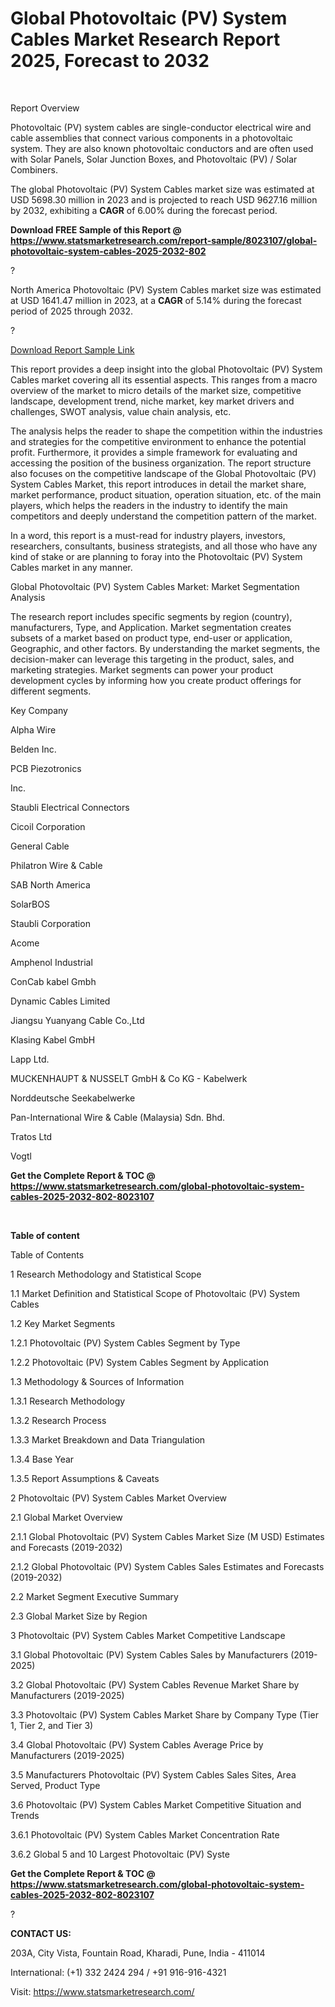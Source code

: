 <h1>Global Photovoltaic (PV) System Cables Market Research Report 2025, Forecast to 2032</h1><br/><p>Report Overview</p>
 
 
 
 <p>Photovoltaic (PV) system cables are single-conductor electrical wire and cable assemblies that connect various components in a photovoltaic system. They are also known photovoltaic conductors and are often used with Solar Panels, Solar Junction Boxes, and Photovoltaic (PV) / Solar Combiners.</p>
 
 
 
 <p>The global Photovoltaic (PV) System Cables market size was estimated at USD 5698.30 million in 2023 and is projected to reach USD 9627.16 million by 2032, exhibiting a <strong>CAGR</strong> of 6.00% during the forecast period.</p>
 
 
 
 <div><b>Download FREE Sample of this Report @ <a href="https://www.statsmarketresearch.com/download-free-sample/8023107/global-photovoltaic-system-cables-2025-2032-802">https://www.statsmarketresearch.com/report-sample/8023107/global-photovoltaic-system-cables-2025-2032-802</a></b></div>
 
 
 
 <p>? </p>
 
 
 
 <p>North America Photovoltaic (PV) System Cables market size was estimated at USD 1641.47 million in 2023, at a <strong>CAGR</strong> of 5.14% during the forecast period of 2025 through 2032.</p>
 
 
 
 <p>? </p>
 
 
 
 <p><a href="https://www.statsmarketresearch.com/download-free-sample/8023107/global-photovoltaic-system-cables-2025-2032-802">Download Report Sample Link</a></p>
 
 
 
 <p>This report provides a deep insight into the global Photovoltaic (PV) System Cables market covering all its essential aspects. This ranges from a macro overview of the market to micro details of the market size, competitive landscape, development trend, niche market, key market drivers and challenges, SWOT analysis, value chain analysis, etc.</p>
 
 
 
 <p>The analysis helps the reader to shape the competition within the industries and strategies for the competitive environment to enhance the potential profit. Furthermore, it provides a simple framework for evaluating and accessing the position of the business organization. The report structure also focuses on the competitive landscape of the Global Photovoltaic (PV) System Cables Market, this report introduces in detail the market share, market performance, product situation, operation situation, etc. of the main players, which helps the readers in the industry to identify the main competitors and deeply understand the competition pattern of the market.</p>
 
 
 
 <p>In a word, this report is a must-read for industry players, investors, researchers, consultants, business strategists, and all those who have any kind of stake or are planning to foray into the Photovoltaic (PV) System Cables market in any manner.</p>
 
 
 
 <p>Global Photovoltaic (PV) System Cables Market: Market Segmentation Analysis</p>
 
 
 
 <p>The research report includes specific segments by region (country), manufacturers, Type, and Application. Market segmentation creates subsets of a market based on product type, end-user or application, Geographic, and other factors. By understanding the market segments, the decision-maker can leverage this targeting in the product, sales, and marketing strategies. Market segments can power your product development cycles by informing how you create product offerings for different segments.</p>
 
 
 
 <p>Key Company</p>
 
 
 
 <p>Alpha Wire</p>
 
 
 
 <p>Belden Inc.</p>
 
 
 
 <p>PCB Piezotronics</p>
 
 
 
 <p>Inc.</p>
 
 
 
 <p>Staubli Electrical Connectors</p>
 
 
 
 <p>Cicoil Corporation</p>
 
 
 
 <p>General Cable</p>
 
 
 
 <p>Philatron Wire & Cable</p>
 
 
 
 <p>SAB North America</p>
 
 
 
 <p>SolarBOS</p>
 
 
 
 <p>Staubli Corporation</p>
 
 
 
 <p>Acome</p>
 
 
 
 <p>Amphenol Industrial</p>
 
 
 
 <p>ConCab kabel Gmbh</p>
 
 
 
 <p>Dynamic Cables Limited</p>
 
 
 
 <p>Jiangsu Yuanyang Cable Co.,Ltd</p>
 
 
 
 <p>Klasing Kabel GmbH</p>
 
 
 
 <p>Lapp Ltd.</p>
 
 
 
 <p>MUCKENHAUPT & NUSSELT GmbH & Co KG - Kabelwerk</p>
 
 
 
 <p>Norddeutsche Seekabelwerke</p>
 
 
 
 <p>Pan-International Wire & Cable (Malaysia) Sdn. Bhd.</p>
 
 
 
 <p>Tratos Ltd</p>
 
 
 
 <p>Vogtl</p>
 
 
 
 <div><b>Get the Complete Report & TOC @ <a href="https://www.statsmarketresearch.com/global-photovoltaic-system-cables-2025-2032-802-8023107">https://www.statsmarketresearch.com/global-photovoltaic-system-cables-2025-2032-802-8023107</a></b></div>
 
 
 
 <p><br />
 
 <b>Table of content</b></p>
 
 
 
 <p>Table of Contents<br />
 
 1 Research Methodology and Statistical Scope<br />
 
 1.1 Market Definition and Statistical Scope of Photovoltaic (PV) System Cables<br />
 
 1.2 Key Market Segments<br />
 
 1.2.1 Photovoltaic (PV) System Cables Segment by Type<br />
 
 1.2.2 Photovoltaic (PV) System Cables Segment by Application<br />
 
 1.3 Methodology & Sources of Information<br />
 
 1.3.1 Research Methodology<br />
 
 1.3.2 Research Process<br />
 
 1.3.3 Market Breakdown and Data Triangulation<br />
 
 1.3.4 Base Year<br />
 
 1.3.5 Report Assumptions & Caveats<br />
 
 2 Photovoltaic (PV) System Cables Market Overview<br />
 
 2.1 Global Market Overview<br />
 
 2.1.1 Global Photovoltaic (PV) System Cables Market Size (M USD) Estimates and Forecasts (2019-2032)<br />
 
 2.1.2 Global Photovoltaic (PV) System Cables Sales Estimates and Forecasts (2019-2032)<br />
 
 2.2 Market Segment Executive Summary<br />
 
 2.3 Global Market Size by Region<br />
 
 3 Photovoltaic (PV) System Cables Market Competitive Landscape<br />
 
 3.1 Global Photovoltaic (PV) System Cables Sales by Manufacturers (2019-2025)<br />
 
 3.2 Global Photovoltaic (PV) System Cables Revenue Market Share by Manufacturers (2019-2025)<br />
 
 3.3 Photovoltaic (PV) System Cables Market Share by Company Type (Tier 1, Tier 2, and Tier 3)<br />
 
 3.4 Global Photovoltaic (PV) System Cables Average Price by Manufacturers (2019-2025)<br />
 
 3.5 Manufacturers Photovoltaic (PV) System Cables Sales Sites, Area Served, Product Type<br />
 
 3.6 Photovoltaic (PV) System Cables Market Competitive Situation and Trends<br />
 
 3.6.1 Photovoltaic (PV) System Cables Market Concentration Rate<br />
 
 3.6.2 Global 5 and 10 Largest Photovoltaic (PV) Syste</p>
 
 
 
 <div><b>Get the Complete Report & TOC @ <a href="https://www.statsmarketresearch.com/global-photovoltaic-system-cables-2025-2032-802-8023107">https://www.statsmarketresearch.com/global-photovoltaic-system-cables-2025-2032-802-8023107</a></b></div>
 
 
 
 <p>? </p>
 
 
 
 <p><b>CONTACT US:</b><br />
 
 203A, City Vista, Fountain Road, Kharadi, Pune, India - 411014<br />
 
 International: (+1) 332 2424 294 / +91 916-916-4321<br />
 
 Visit: <a href="https://www.statsmarketresearch.com/">https://www.statsmarketresearch.com/</a></p>